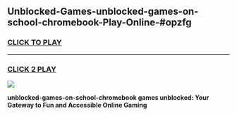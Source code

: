 
## Unblocked-Games-unblocked-games-on-school-chromebook-Play-Online-#opzfg
<h3>
<a href="https://premium.freeplayer.one?title=unblocked-games-on-school-chromebook&ref=27F">CLICK TO PLAY</a></h3>
<hr>

<h3>
<a href="https://premium.freeplayer.one?title=unblocked-games-on-school-chromebook&ref=27F">CLICK 2 PLAY</a>
  
</h3>

<a href="https://premium.freeplayer.one?title=unblocked-games-on-school-chromebook&ref=27F"><img src="https://clearcache.store/games.png"></a>


**unblocked-games-on-school-chromebook games unblocked: Your Gateway to Fun and Accessible Online Gaming**
